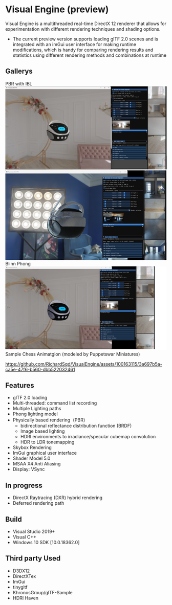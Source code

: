 # Visual Engine (preview)
Visual Engine is a multithreaded real-time DirectX 12 renderer that allows for experimentation with different rendering techniques and shading options.

* The current preview version supports loading glTF 2.0 scenes and is integrated with an imGui user interface for making runtime modifications, which is handy for comparing rendering results and statistics using different rendering methods and combinations at runtime

## Gallerys
PBR with IBL
![](Images/PBR_example1.png)
![](Images/PBR_example2.png)
Blinn Phong
![](Images/phong_example2.png)
Sample Chess Animatgion (modeled by Puppetswar Miniatures)





https://github.com/RichardSqd/VisualEngine/assets/100163115/3a697b5a-ca5e-47f6-b560-dbb522032461




## Features
- glTF 2.0 loading
- Multi-threaded: command list recording
- Multiple Lighting paths
- Phong lighting model
- Physically based rendering（PBR）
    - bidirectional reflectance distribution function (BRDF)
    - Image based lighting 
    - HDRI environments to irradiance/specular cubemap convolution
    - HDR to LDR tonemapping 
- Skybox Rendering
- ImGui graphical user interface
- Shader Model 5.0
- MSAA X4 Anti Aliasing 
- Display: VSync 


## In progress
- DirectX Raytracing (DXR) hybrid rendering 
- Deferred rendering path

## Build
- Visual Studio 2019+
- Visual C++
- Windows 10 SDK [10.0.18362.0]

## Third party Used
- D3DX12
- DirectXTex
- ImGui
- tinygltf
- KhronosGroup/glTF-Sample
- HDRI Haven
